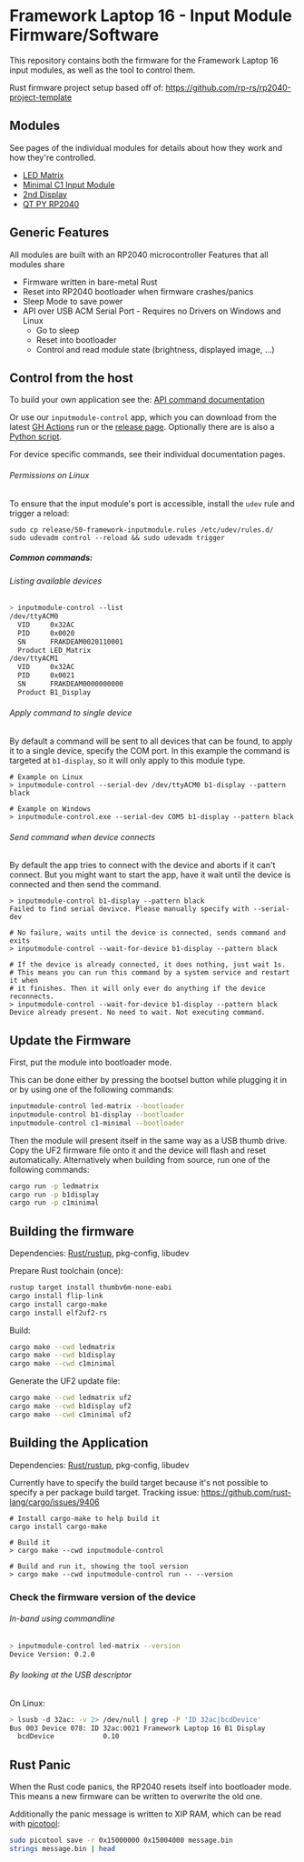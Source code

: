 # Framework Laptop 16 - Input Module Firmware/Software

This repository contains both the firmware for the Framework Laptop 16 input modules,
as well as the tool to control them.

Rust firmware project setup based off of: https://github.com/rp-rs/rp2040-project-template

## Modules

See pages of the individual modules for details about how they work and how
they're controlled.

- [LED Matrix](ledmatrix/README.md)
- [Minimal C1 Input Module](c1minimal/README.md)
- [2nd Display](b1display/README.md)
- [QT PY RP2040](qtpy/README.md)

## Generic Features

All modules are built with an RP2040 microcontroller
Features that all modules share

- Firmware written in bare-metal Rust
- Reset into RP2040 bootloader when firmware crashes/panics
- Sleep Mode to save power
- API over USB ACM Serial Port - Requires no Drivers on Windows and Linux
  - Go to sleep
  - Reset into bootloader
  - Control and read module state (brightness, displayed image, ...)

## Control from the host

To build your own application see the: [API command documentation](commands.md)

Or use our `inputmodule-control` app, which you can download from the latest
[GH Actions](https://github.com/FrameworkComputer/inputmodule-rs/actions) run or
the [release page](https://github.com/FrameworkComputer/inputmodule-rs/releases).
Optionally there are is also a [Python script](python.md).

For device specific commands, see their individual documentation pages.

###### Permissions on Linux
To ensure that the input module's port is accessible, install the `udev` rule and trigger a reload:

```
sudo cp release/50-framework-inputmodule.rules /etc/udev/rules.d/
sudo udevadm control --reload && sudo udevadm trigger
```

##### Common commands:

###### Listing available devices

```sh
> inputmodule-control --list
/dev/ttyACM0
  VID     0x32AC
  PID     0x0020
  SN      FRAKDEAM0020110001
  Product LED_Matrix
/dev/ttyACM1
  VID     0x32AC
  PID     0x0021
  SN      FRAKDEAM0000000000
  Product B1_Display
```

###### Apply command to single device

By default a command will be sent to all devices that can be found, to apply it
to a single device, specify the COM port.
In this example the command is targeted at `b1-display`, so it will only apply
to this module type.

```
# Example on Linux
> inputmodule-control --serial-dev /dev/ttyACM0 b1-display --pattern black

# Example on Windows
> inputmodule-control.exe --serial-dev COM5 b1-display --pattern black
```

###### Send command when device connects

By default the app tries to connect with the device and aborts if it can't
connect. But you might want to start the app, have it wait until the device is
connected and then send the command.

```
> inputmodule-control b1-display --pattern black
Failed to find serial devivce. Please manually specify with --serial-dev

# No failure, waits until the device is connected, sends command and exits
> inputmodule-control --wait-for-device b1-display --pattern black

# If the device is already connected, it does nothing, just wait 1s.
# This means you can run this command by a system service and restart it when
# it finishes. Then it will only ever do anything if the device reconnects.
> inputmodule-control --wait-for-device b1-display --pattern black
Device already present. No need to wait. Not executing command.
```

## Update the Firmware

First, put the module into bootloader mode.

This can be done either by pressing the bootsel button while plugging it in or
by using one of the following commands: 

```sh
inputmodule-control led-matrix --bootloader
inputmodule-control b1-display --bootloader
inputmodule-control c1-minimal --bootloader
```

Then the module will present itself in the same way as a USB thumb drive.
Copy the UF2 firmware file onto it and the device will flash and reset automatically.
Alternatively when building from source, run one of the following commands:

```sh
cargo run -p ledmatrix
cargo run -p b1display
cargo run -p c1minimal
```

## Building the firmware

Dependencies: [Rust/rustup](https://rustup.rs/), pkg-config, libudev

Prepare Rust toolchain (once):

```sh
rustup target install thumbv6m-none-eabi
cargo install flip-link
cargo install cargo-make
cargo install elf2uf2-rs
```

Build:

```sh
cargo make --cwd ledmatrix
cargo make --cwd b1display
cargo make --cwd c1minimal
```

Generate the UF2 update file:

```sh
cargo make --cwd ledmatrix uf2
cargo make --cwd b1display uf2
cargo make --cwd c1minimal uf2
```

## Building the Application

Dependencies: [Rust/rustup](https://rustup.rs/), pkg-config, libudev

Currently have to specify the build target because it's not possible to specify a per package build target.
Tracking issue: https://github.com/rust-lang/cargo/issues/9406

```
# Install cargo-make to help build it
cargo install cargo-make

# Build it
> cargo make --cwd inputmodule-control

# Build and run it, showing the tool version
> cargo make --cwd inputmodule-control run -- --version
```

### Check the firmware version of the device

###### In-band using commandline

```sh
> inputmodule-control led-matrix --version
Device Version: 0.2.0
```

###### By looking at the USB descriptor

On Linux:

```sh
> lsusb -d 32ac: -v 2> /dev/null | grep -P 'ID 32ac|bcdDevice'
Bus 003 Device 078: ID 32ac:0021 Framework Laptop 16 B1 Display
  bcdDevice            0.10
```

## Rust Panic

When the Rust code panics, the RP2040 resets itself into bootloader mode.
This means a new firmware can be written to overwrite the old one.

Additionally the panic message is written to XIP RAM, which can be read with [picotool](https://github.com/raspberrypi/picotool):

```sh
sudo picotool save -r 0x15000000 0x15004000 message.bin
strings message.bin | head
```
